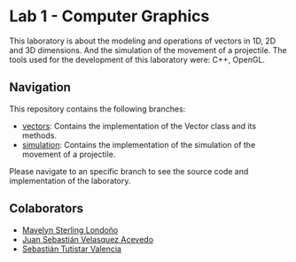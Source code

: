 # Lab 1 - Computer Graphics
This laboratory is about the modeling and operations of vectors in 1D, 2D and 3D dimensions. And the simulation of the movement of a projectile. 
The tools used for the development of this laboratory were: C++, OpenGL.

## Navigation

This repository contains the following branches:
- [vectors](https://github.com/Odzen/lab_1_cg/tree/vectors): Contains the implementation of the Vector class and its methods.
- [simulation](https://github.com/Odzen/lab_1_cg/tree/simulation): Contains the implementation of the simulation of the movement of a projectile.

Please navigate to an specific branch to see the source code and implementation of the laboratory.

## Colaborators
- [Mavelyn Sterling Londoño](https://github.com/MavelSterling)
- [Juan Sebastián Velasquez Acevedo](https://github.com/Odzen)
- [Sebastián Tutistar Valencia](https://github.com/xlPlanetarizaGol)